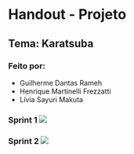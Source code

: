 # Handout - Projeto

## Tema: Karatsuba

### Feito por:

- Guilherme Dantas Rameh
- Henrique Martinelli Frezzatti
- Lívia Sayuri Makuta

### Sprint 1 <img src="https://img.shields.io/static/v1?label=Sprint1&message=Finalizado&color=success&style=flat-square&logo=ghost"/>

### Sprint 2 <img src="https://img.shields.io/static/v1?label=Sprint2&message=Finalizado&color=success&style=flat-square&logo=ghost"/>
